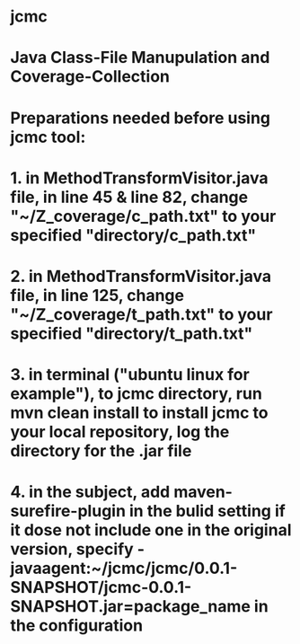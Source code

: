 # jcmc
# Java Class-File Manupulation and Coverage-Collection
#
# Preparations needed before using jcmc tool:
# 1. in MethodTransformVisitor.java file, in line 45 & line 82, change "~/Z_coverage/c_path.txt" to your specified "directory/c_path.txt"
# 2. in MethodTransformVisitor.java file, in line 125, change "~/Z_coverage/t_path.txt" to your specified "directory/t_path.txt"
# 3. in terminal ("ubuntu linux for example"), to jcmc directory, run mvn clean install to install jcmc to your local repository, log the directory for the .jar file
# 4. in the subject, add maven-surefire-plugin in the bulid setting if it dose not include one in the original version, specify <argLine>-javaagent:~/jcmc/jcmc/0.0.1-SNAPSHOT/jcmc-0.0.1-SNAPSHOT.jar=package_name</argLine> in the configuration
